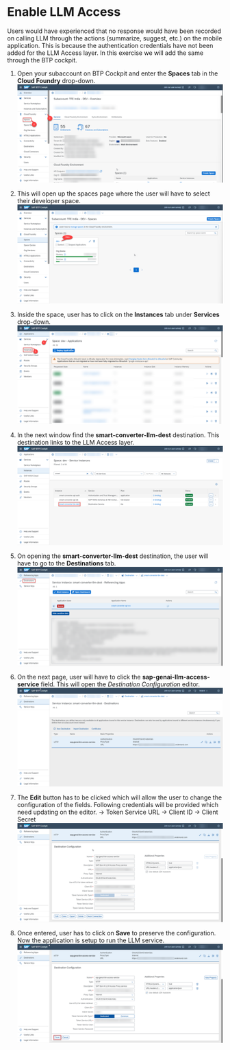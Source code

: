 # Enable LLM Access

Users would have experienced that no response would have been recorded on calling LLM through the actions (summarize, suggest, etc.) on the mobile application. This is because the authentication credentials have not been added for the LLM Access layer. In this exercise we will add the same through the BTP cockpit.

1. Open your subaccount on BTP Cockpit and enter the **Spaces** tab in the **Cloud Foundry** drop-down.
![auth1](../assets/auth_1.png)

2. This will open up the spaces page where the user will have to select their developer space.
![auth2](../assets/auth_2.png)

3. Inside the space, user has to click on the **Instances** tab under **Services** drop-down.
![auth4](../assets/auth_4.png)

4. In the next window find the **smart-converter-llm-dest** destination. This destination links to the LLM Access layer. 
![auth5](../assets/auth_5.png)

5. On opening the **smart-converter-llm-dest** destination, the user will have to go to the **Destinations** tab.
![auth6](../assets/auth_6.png)

6. On the next page, user will have to click the **sap-genai-llm-access-service** field. This will open the _Destination Configuration_ editor. 
![auth7](../assets/auth_7.png)

7. The **Edit** button has to be clicked which will allow the user to change the configuration of the fields. Following credentials will be provided which need updating on the editor.
-> Token Service URL
-> Client ID
-> Client Secret
![auth8](../assets/auth_8.png)

8. Once entered, user has to click on **Save** to preserve the configuration. Now the application is setup to run the LLM service.
![auth9](../assets/auth_9.png)
